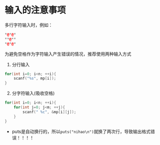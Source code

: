 # 输入的注意事项

多行字符输入时，例如：

```cpp
*@*@*
**@**
*@*@*
```

为避免空格作为字符输入产生错误的情况，推荐使用两种输入方式

1. 分行输入

```cpp
for(int i=0; i<n; ++i){
    scanf("%s", mp[i]);
}
```

2. 分字符输入(吸收空格)

```cpp
for(int i=0; i<n; ++i){
    for(int j=0; j<m; ++j){
        scanf(" %c", &mp[i][j]);
    }
}
```

* puts是自动换行的，所以``puts("nihao\n")``就换了两次行，导致输出格式错误！！！！